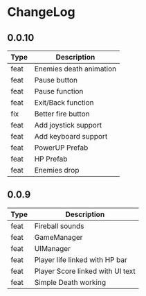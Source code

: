 # ChangeLog

## 0.0.10

| Type | Description |
| -- | -- |
| feat | Enemies death animation |
| feat | Pause button |
| feat | Pause function |
| feat | Exit/Back function |
| fix | Better fire button |
| feat | Add joystick support |
| feat | Add keyboard support |
| feat | PowerUP Prefab |
| feat | HP Prefab |
| feat | Enemies drop |
<!-- CHANGELOG SPLIT MARKER -->
## 0.0.9

| Type | Description |
| -- | -- |
| feat | Fireball sounds |
| feat | GameManager |
| feat | UIManager |
| feat | Player life linked with HP bar |
| feat | Player Score linked with UI text |
| feat | Simple Death working  |

<!-- CHANGELOG SPLIT MARKER -->